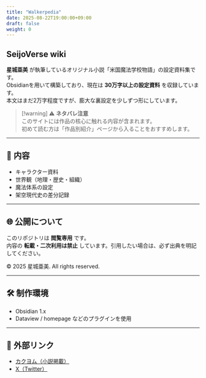```yaml
---
title: "Walkerpedia"
date: 2025-08-22T19:00:00+09:00
draft: false
weight: 0
---
```


## SeijoVerse wiki

**星城亜美** が執筆しているオリジナル小説「米国魔法学校物語」の設定資料集です。  
Obsidianを用いて構築しており、現在は **30万字以上の設定資料** を収録しています。  
本文はまだ2万字程度ですが、膨大な裏設定を少しずつ形にしています。

>[!warning] ⚠ **ネタバレ注意**  
>このサイトには作品の核心に触れる内容が含まれます。  
>初めて読む方は「作品別紹介」ページから入ることをおすすめします。

---

## 📖 内容

- キャラクター資料
- 世界観（地理・歴史・組織）
- 魔法体系の設定
- 架空現代史の差分記録

---

## 🌐 公開について

このリポジトリは **閲覧専用** です。  
内容の **転載・二次利用は禁止** しています。引用したい場合は、必ず出典を明記してください。

© 2025 星城亜美. All rights reserved.

---

## 🛠 制作環境

- Obsidian 1.x
- Dataview / homepage などのプラグインを使用

---

## 🔗 外部リンク

- [カクヨム（小説掲載）](https://kakuyomu.jp/users/seijo-ami)
- [X（Twitter）](https://x.com/Seijo_Ami)
